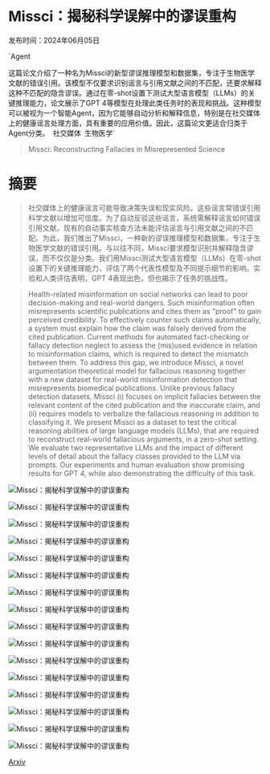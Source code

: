 # Missci：揭秘科学误解中的谬误重构

发布时间：2024年06月05日

`Agent

这篇论文介绍了一种名为Missci的新型谬误推理模型和数据集，专注于生物医学文献的错误引用。该模型不仅要求识别谣言与引用文献之间的不匹配，还要求解释这种不匹配的隐含谬误。通过在零-shot设置下测试大型语言模型（LLMs）的关键推理能力，论文展示了GPT 4等模型在处理此类任务时的表现和挑战。这种模型可以被视为一个智能Agent，因为它能够自动分析和解释信息，特别是在社交媒体上的健康谣言处理方面，具有重要的应用价值。因此，这篇论文更适合归类于Agent分类。` `社交媒体` `生物医学`

> Missci: Reconstructing Fallacies in Misrepresented Science

# 摘要

> 社交媒体上的健康谣言可能导致决策失误和现实风险。这些谣言常错误引用科学文献以增加可信度。为了自动反驳这些谣言，系统需解释谣言如何错误引用文献。现有的自动事实核查方法未能评估谣言与引用文献之间的不匹配。为此，我们推出了Missci，一种新的谬误推理模型和数据集，专注于生物医学文献的错误引用。与以往不同，Missci要求模型识别并解释隐含谬误，而不仅仅是分类。我们用Missci测试大型语言模型（LLMs）在零-shot设置下的关键推理能力，评估了两个代表性模型及不同提示细节的影响。实验和人类评估表明，GPT 4表现出色，但也揭示了任务的挑战性。

> Health-related misinformation on social networks can lead to poor decision-making and real-world dangers. Such misinformation often misrepresents scientific publications and cites them as "proof" to gain perceived credibility. To effectively counter such claims automatically, a system must explain how the claim was falsely derived from the cited publication. Current methods for automated fact-checking or fallacy detection neglect to assess the (mis)used evidence in relation to misinformation claims, which is required to detect the mismatch between them. To address this gap, we introduce Missci, a novel argumentation theoretical model for fallacious reasoning together with a new dataset for real-world misinformation detection that misrepresents biomedical publications. Unlike previous fallacy detection datasets, Missci (i) focuses on implicit fallacies between the relevant content of the cited publication and the inaccurate claim, and (ii) requires models to verbalize the fallacious reasoning in addition to classifying it. We present Missci as a dataset to test the critical reasoning abilities of large language models (LLMs), that are required to reconstruct real-world fallacious arguments, in a zero-shot setting. We evaluate two representative LLMs and the impact of different levels of detail about the fallacy classes provided to the LLM via prompts. Our experiments and human evaluation show promising results for GPT 4, while also demonstrating the difficulty of this task.

![Missci：揭秘科学误解中的谬误重构](../../../paper_images/2406.03181/x1.png)

![Missci：揭秘科学误解中的谬误重构](../../../paper_images/2406.03181/x2.png)

![Missci：揭秘科学误解中的谬误重构](../../../paper_images/2406.03181/x3.png)

![Missci：揭秘科学误解中的谬误重构](../../../paper_images/2406.03181/x4.png)

![Missci：揭秘科学误解中的谬误重构](../../../paper_images/2406.03181/x5.png)

![Missci：揭秘科学误解中的谬误重构](../../../paper_images/2406.03181/t1-highlight.png)

![Missci：揭秘科学误解中的谬误重构](../../../paper_images/2406.03181/annotation-claim.png)

![Missci：揭秘科学误解中的谬误重构](../../../paper_images/2406.03181/annotation-fallacies.png)

![Missci：揭秘科学误解中的谬误重构](../../../paper_images/2406.03181/annotation-study-credibilitypng.png)

![Missci：揭秘科学误解中的谬误重构](../../../paper_images/2406.03181/x6.png)

![Missci：揭秘科学误解中的谬误重构](../../../paper_images/2406.03181/x7.png)

![Missci：揭秘科学误解中的谬误重构](../../../paper_images/2406.03181/x8.png)

![Missci：揭秘科学误解中的谬误重构](../../../paper_images/2406.03181/x9.png)

![Missci：揭秘科学误解中的谬误重构](../../../paper_images/2406.03181/x10.png)

![Missci：揭秘科学误解中的谬误重构](../../../paper_images/2406.03181/x11.png)

![Missci：揭秘科学误解中的谬误重构](../../../paper_images/2406.03181/x12.png)

[Arxiv](https://arxiv.org/abs/2406.03181)